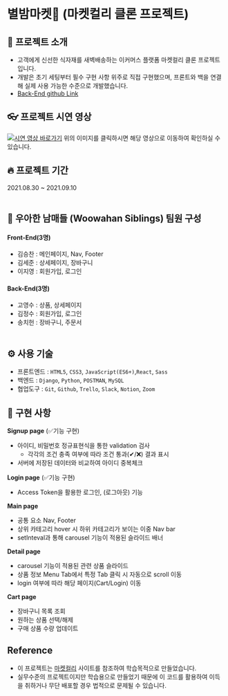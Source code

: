 # 별밤마켓🌠 (마켓컬리 클론 프로젝트)<br>

## 📌 프로젝트 소개 <br>

- 고객에게 신선한 식자재를 새벽배송하는 이커머스 플랫폼 마켓컬리 클론 프로젝트입니다.
- 개발은 초기 세팅부터 필수 구현 사항 위주로 직접 구현했으며, 프론트와 백을 연결해 실제 사용 가능한 수준으로 개발했습니다.
- [Back-End github Link](https://github.com/wecode-bootcamp-korea/24-1st-WoowahanSiblings-backend)

## 👓 프로젝트 시연 영상<br>

[![시연 영상 바로가기](https://img.youtube.com/vi/DxWUIC6c57E/0.jpg)](https://www.youtube.com/watch?v=DxWUIC6c57E)
위의 이미지를 클릭하시면 해당 영상으로 이동하여 확인하실 수 있습니다.

## 🔥 프로젝트 기간<br>

2021.08.30 ~ 2021.09.10<br><br>

## 🚀 우아한 남매들 (Woowahan Siblings) 팀원 구성<br>

#### Front-End(3명)<br>

- 김승찬 : 메인페이지, Nav, Footer<br>
- 김세준 : 상세페이지, 장바구니<br>
- 이지영 : 회원가입, 로그인<br>

#### Back-End(3명)<br>

- 고영수 : 상품, 상세페이지<br>
- 김정수 : 회원가입, 로그인<br>
- 송치헌 : 장바구니, 주문서<br><br>

## ⚙️ 사용 기술<br>

- 프론트엔드 : `HTML5`, `CSS3`, `JavaScript(ES6+)`,`React`, `Sass`<br>
- 백엔드 : `Django`, `Python`, `POSTMAN`, `MySQL`<br>
- 협업도구 : `Git`, `Github`, `Trello`, `Slack`, `Notion`, `Zoom`<br>

## 🔨 구현 사항<br>

**Signup page** (✅기능 구현)

- 아이디, 비밀번호 정규표현식을 통한 validation 검사
  - 각각의 조건 충족 여부에 따라 조건 통과(✔/❌) 결과 표시
- 서버에 저장된 데이터와 비교하여 아이디 중복체크

**Login page** (✅기능 구현)

- Access Token을 활용한 로그인, (로그아웃) 기능

**Main page**

- 공통 요소 Nav, Footer
- 상위 카테고리 hover 시 하위 카테고리가 보이는 이중 Nav bar
- setInteval과 통해 carousel 기능이 적용된 슬라이드 배너

**Detail page**

- carousel 기능이 적용된 관련 상품 슬라이드
- 상품 정보 Menu Tab에서 특정 Tab 클릭 시 자동으로 scroll 이동
- login 여부에 따라 해당 페이지(Cart/Login) 이동

**Cart page**

- 장바구니 목록 조회
- 원하는 상품 선택/해제
- 구매 상품 수량 업데이트

## Reference<br>

- 이 프로젝트는 [마켓컬리](https://www.kurly.com) 사이트를 참조하여 학습목적으로 만들었습니다.
- 실무수준의 프로젝트이지만 학습용으로 만들었기 때문에 이 코드를 활용하여 이득을 취하거나 무단 배포할 경우 법적으로 문제될 수 있습니다.
